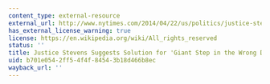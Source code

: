 ```yaml
---
content_type: external-resource
external_url: http://www.nytimes.com/2014/04/22/us/politics/justice-stevenss-prescription-for-giant-step-in-wrong-direction.html?_r=0
has_external_license_warning: true
license: https://en.wikipedia.org/wiki/All_rights_reserved
status: ''
title: Justice Stevens Suggests Solution for 'Giant Step in the Wrong Direction'
uid: b701e054-2ff5-4f4f-8454-3b18d466b8ec
wayback_url: ''
---
```

